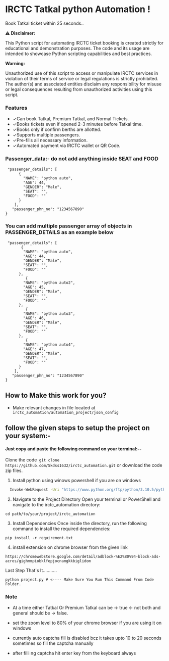 
# IRCTC Tatkal python Automation !

Book Tatkal ticket within 25 seconds..

**⚠️ Disclaimer:**

This Python script for automating IRCTC ticket booking is created strictly for educational and demonstration purposes. The code and its usage are intended to showcase Python scripting capabilities and best practices.

**Warning:**

Unauthorized use of this script to access or manipulate IRCTC services in violation of their terms of service or legal regulations is strictly prohibited. The author(s) and associated entities disclaim any responsibility for misuse or legal consequences resulting from unauthorized activities using this script.

### Features
- ✓Can book Tatkal, Premium Tatkal, and Normal Tickets.
- ✓Books tickets even if opened 2-3 minutes before Tatkal time.
- ✓Books only if confirm berths are allotted.
- ✓Supports multiple passengers.
- ✓Pre-fills all necessary information.
- ✓Automated payment via IRCTC wallet or QR Code.
    
### Passenger_data:- do not add anything inside SEAT and FOOD

```{
 "passenger_details": [
      {
        "NAME": "python auto",
        "AGE": 44,
        "GENDER": "Male",
        "SEAT": "",
        "FOOD": ""
      }
    ],
   "passenger_phn_no": "1234567890"
}
```
### You can add multiple passenger array of objects in PASSENGER_DETAILS as an example below
```{
 "passenger_details": [
       {
        "NAME": "python auto",
        "AGE": 44,
        "GENDER": "Male",
        "SEAT": "",
        "FOOD": ""
      },
         {
        "NAME": "python auto2",
        "AGE": 45,
        "GENDER": "Male",
        "SEAT": "",
        "FOOD": ""
      },
         {
        "NAME": "python auto3",
        "AGE": 46,
        "GENDER": "Male",
        "SEAT": "",
        "FOOD": ""
      },
         {
        "NAME": "python auto4",
        "AGE": 47,
        "GENDER": "Male",
        "SEAT": "",
        "FOOD": ""
      }
    ],
   "passenger_phn_no": "1234567890"
}
```

## How to Make this work for you?
- Make relevant changes in file located at ``` irctc_automation/automation_project/json_config```

## follow the given steps to setup the project on your system:-

#### Just copy and paste the following command on your terminal:--

Clone the code``` git clone https://github.com/Skdss1632/irctc_automation.git``` or download the code zip files.

1. Install python using winows powershell if you are on windows

```bash
  Invoke-WebRequest -Uri "https://www.python.org/ftp/python/3.10.5/python-3.11.0-amd64.exe" -OutFile "$env:TEMP\python-3.10.5-amd64.exe"; Start-Process -FilePath "$env:TEMP\python-3.10.5-amd64.exe" -ArgumentList "/quiet InstallAllUsers=1 PrependPath=1" -Wait

```

2. Navigate to the Project Directory
Open your terminal or PowerShell and navigate to the irctc_automation directory:

```
cd path/to/your/project/irctc_automation

```

3. Install Dependencies
Once inside the directory, run the following command to install the required dependencies:

```
pip install -r requirement.txt

```

4. install extension on chrome browser from the given link

```
https://chromewebstore.google.com/detail/adblock-%E2%80%94-block-ads-acros/gighmmpiobklfepjocnamgkkbiglidom

```

Last Step That's It...........
```
python project.py # <---- Make Sure You Run This Command From Code Folder. 
```

### Note

- At a time either Tatkal Or Premium Tatkal can be -> true <- not both and general should be -> false.

- set the zoom level to 80% of your chrome browser if you are using it on windows

- currently auto captcha fill is disabled bcz it takes upto 10 to 20 seconds sometimes so fill the captcha manually

- after filli ng captcha hit enter key from the keyboard always
